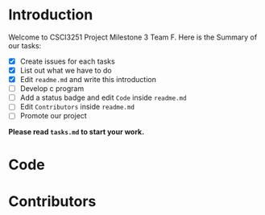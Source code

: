# Introduction
Welcome to CSCI3251 Project Milestone 3 Team F.
Here is the Summary of our tasks:
- [x] Create issues for each tasks
- [x] List out what we have to do
- [x] Edit `readme.md` and write this introduction
- [ ] Develop c program
- [ ] Add a status badge and edit `Code` inside `readme.md`
- [ ] Edit `Contributors` inside `readme.md`
- [ ] Promote our project

**Please read `tasks.md` to start your work.**

# Code

# Contributors


 
